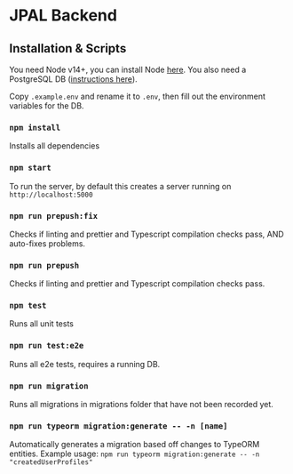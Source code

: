 # JPAL Backend

## Installation & Scripts

You need Node v14+, you can install Node [here](https://nodejs.org/en/download/).
You also need a PostgreSQL DB ([instructions here](https://www.postgresql.org/download/)).

Copy `.example.env` and rename it to `.env`, then fill out the environment variables for the DB.

### `npm install`

Installs all dependencies

### `npm start`

To run the server, by default this creates a server running on `http://localhost:5000`


### `npm run prepush:fix`

Checks if linting and prettier and Typescript compilation checks pass, AND auto-fixes problems.

### `npm run prepush`

Checks if linting and prettier and Typescript compilation checks pass.


### `npm test`

Runs all unit tests

### `npm run test:e2e`

Runs all e2e tests, requires a running DB.

### `npm run migration`
Runs all migrations in migrations folder that have not been recorded yet.

### `npm run typeorm migration:generate -- -n [name]`
Automatically generates a migration based off changes to TypeORM entities.
Example usage: `npm run typeorm migration:generate -- -n "createdUserProfiles"`